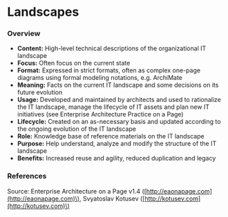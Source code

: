 # Landscapes

### Overview

* **Content:** High-level technical descriptions of the organizational IT landscape
* **Focus:** Often focus on the current state
* **Format:** Expressed in strict formats, often as complex one-page diagrams using formal modeling notations, e.g. ArchiMate
* **Meaning:** Facts on the current IT landscape and some decisions on its future evolution
* **Usage:** Developed and maintained by architects and used to rationalize the IT landscape, manage the lifecycle of IT assets and plan new IT initiatives \(see Enterprise Architecture Practice on a Page\)
* **Lifecycle:** Created on an as-necessary basis and updated according to the ongoing evolution of the IT landscape
* **Role:** Knowledge base of reference materials on the IT landscape
* **Purpose:** Help understand, analyze and modify the structure of the IT landscape
* **Benefits:** Increased reuse and agility, reduced duplication and legacy

### References

Source: Enterprise Architecture on a Page v1.4 \([http://eaonapage.com](http://eaonapage.com)\), Svyatoslav Kotusev \([http://kotusev.com](http://kotusev.com)\)

